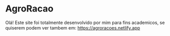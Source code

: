 # AgroRacao
Olá! Este site foi totalmente desenvolvido por mim para fins academicos, se quiserem podem ver tambem em: https://agroracoes.netlify.app
